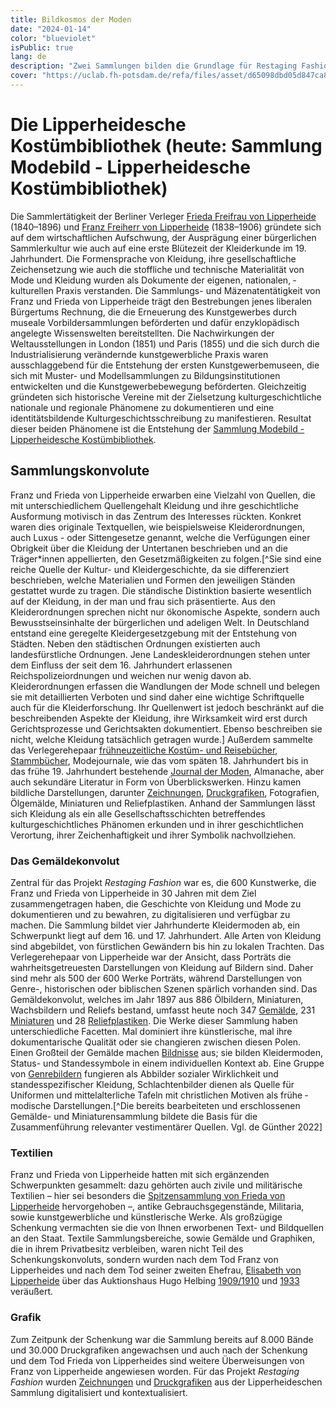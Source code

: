 ```yaml
---
title: Bildkosmos der Moden 
date: "2024-01-14"
color: "blueviolet"
isPublic: true
lang: de
description: "Zwei Sammlungen bilden die Grundlage für Restaging Fashion: die vestimnetäre Quellensammlung des Berliner Sammlerehepaars Franz und Frieda von Lipperheide und die Textilsammlung des Germanischen Nationalmuseums in Nürnberg. Letzere beinflusste Franz und Frieda von Lipperheide darin, ihre im späten 19. Jahrhundert zusammengetragene Sammlung von Gemälden, Miniaturen, Reliefplastiken, Grafik, Handzeichnungen, Buchkunst und Sekundärliteratur in der Lipperheideschen Kostümbibliothek zu verstetigen und der Öffentlichkeit zu Forschungszwecken und als Vorbildersammlung zur Verfügung zu stellen."
cover: "https://uclab.fh-potsdam.de/refa/files/asset/d65098dbd05d847ca8bfd01b04677c3d4dcdedf7.png"
---
```

# Die Lipperheidesche Kostümbibliothek (heute: Sammlung Modebild - Lipperheidesche Kostümbibliothek)
Die Sammlertätigkeit der Berliner Verleger [Frieda Freifrau von Lipperheide](item/18762) (1840–1896) und [Franz Freiherr von Lipperheide](item/9364) (1838–1906) gründete sich auf dem wirtschaftlichen Aufschwung, der Ausprägung einer bürgerlichen Sammlerkultur wie auch auf eine erste Blütezeit der Kleiderkunde im 19. Jahrhundert. Die Formensprache von Kleidung, ihre gesellschaftliche Zeichensetzung wie auch die stoffliche und technische ­Materialität von Mode und Kleidung wurden als Dokumente der eigenen, nationalen, ­kulturellen Praxis verstanden. Die Sammlungs- und Mäzenatentätigkeit von Franz und Frieda von Lipperheide trägt den Bestrebungen jenes ­liberalen Bürgertums Rechnung, die die Erneuerung des Kunstgewerbes durch museale Vorbildersammlungen be­förderten und dafür enzyklopädisch angelegte Wissenswelten bereitstellten.
Die Nachwirkungen der Weltausstellungen in London (1851) und Paris (1855) und die sich durch die Industrialisierung verändernde kunstgewerbliche Praxis waren ausschlaggebend für die Entstehung der ersten Kunstgewerbemuseen, die sich mit Muster- und Modellsammlungen zu Bildungsinstitutionen entwickelten und die Kunstgewerbebewegung beförderten. Gleichzeitig gründeten sich historische Vereine mit der Zielsetzung kulturgeschichtliche nationale und regionale Phänomene zu dokumentieren und eine identitätsbildende Kulturgeschichtsschreibung zu manifestieren.
Resultat dieser beiden Phänomene ist die Entstehung der [Sammlung Modebild - Lipperheidesche Kostümbibliothek](https://www.smb.museum/museen-einrichtungen/kunstbibliothek/sammeln-forschen/ueber-die-sammlungen/sammlung-modebild-lipperheidesche-kostuembibliothek/).

## Sammlungskonvolute
Franz und Frieda von Lipperheide erwarben eine Vielzahl von Quellen, die mit unterschiedlichem Quellengehalt Kleidung und ihre geschichtliche Ausformung motivisch in das Zentrum des Interesses rückten. Konkret waren dies originale Textquellen, wie beispielsweise Kleiderordnungen, auch Luxus - oder Sittengesetze genannt, welche die Verfügungen einer Obrigkeit über die Kleidung der Untertanen beschrieben und an die Träger*innen appellierten, den Gesetzmäßigkeiten zu folgen.[^Sie sind eine reiche Quelle der Kultur- und Kleidergeschichte, da sie differenziert beschrieben, welche Materialien und Formen den jeweiligen Ständen gestattet wurde zu tragen. Die ständische Distinktion basierte wesentlich auf der Kleidung, in der man und frau sich präsentierte. Aus den Kleiderordnungen sprechen nicht nur ökonomische Aspekte, sondern auch Bewusstseinsinhalte der bürgerlichen und adeligen Welt. In Deutschland entstand eine geregelte Kleidergesetzgebung mit der Entstehung von Städten. Neben den städtischen Ordnungen existierten auch landesfürstliche Ordnungen. Jene Landeskleiderordnungen stehen unter dem Einfluss der seit dem 16. Jahrhundert erlassenen Reichspolizeiordnungen und weichen nur wenig davon ab. Kleiderordnungen erfassen die Wandlungen der Mode schnell und belegen sie mit detaillierten Verboten und sind daher eine wichtige Schriftquelle auch für die Kleiderforschung. Ihr Quellenwert ist jedoch beschränkt auf die beschreibenden Aspekte der Kleidung, ihre Wirksamkeit wird erst durch Gerichtsprozesse und Gerichtsakten dokumentiert. Ebenso beschreiben sie nicht, welche Kleidung tatsächlich getragen wurde.] Außerdem sammelte das Verlegerehepaar [frühneuzeitliche Kostüm- und Reisebücher](set/45213), [Stammbücher](item/41434), Modejournale, wie das vom späten 18. Jahrhundert bis in das frühe 19. Jahrhundert bestehende [Journal der Moden](item/41998), Almanache, aber auch sekundäre Literatur in Form von Überblickswerken. Hinzu kamen bildliche Darstellungen, darunter [Zeichnungen](item/25341), [Druckgrafiken](item/25340), Fotografien, Ölgemälde, Miniaturen und Reliefplastiken. 
Anhand der Sammlungen lässt sich Kleidung als ein alle Gesellschaftsschichten betreffendes kulturgeschichtliches Phänomen erkunden und in ihrer geschichtlichen Verortung, ihrer Zeichen­haftigkeit und ihrer Symbolik nachvollziehen.

### Das Gemäldekonvolut
Zentral für das Projekt *Restaging Fashion* war es, die 600 Kunstwerke, die Franz und Frieda von Lipperheide in 30 Jahren mit dem Ziel zusammengetragen haben, die Geschichte von Kleidung und Mode zu dokumentieren und zu bewahren, zu digitalisieren und verfügbar zu machen. Die Sammlung bildet vier Jahrhunderte Kleidermoden ab, ein Schwerpunkt liegt auf dem 16. und 17. Jahrhundert. Alle Arten von Kleidung sind abgebildet, von fürstlichen Gewändern bis hin zu lokalen Trachten. Das Verlegerehepaar von Lipperheide war der Ansicht, dass Porträts die wahrheitsgetreuesten Darstellungen von Kleidung auf Bildern sind. Daher sind mehr als 500 der 600 Werke Porträts, während Darstellungen von Genre-, historischen oder biblischen Szenen spärlich vorhanden sind.
Das Gemäldekonvolut, welches im Jahr 1897 aus 886 Ölbildern, Miniaturen, Wachsbildern und Reliefs bestand, umfasst heute noch 347 [Gemälde](item/9660), 231 [Miniaturen](item/25343) und 28 [Reliefplastiken](item/9661). Die Werke dieser Sammlung haben unterschiedliche Facetten. Mal dominiert ihre künstlerische, mal ihre dokumentarische Qualität oder sie changieren zwischen diesen Polen. Einen Großteil der Gemälde machen [Bildnisse](item/9668) aus; sie bilden Kleidermoden, Status- und Standessymbole in einem individuellen Kontext ab. Eine Gruppe von [Genrebildern](item/9670) fungieren als Abbilder sozialer Wirklichkeit und standesspezifischer Kleidung, Schlachtenbilder dienen als Quelle für Uniformen und mittelalterliche Tafeln mit christlichen Motiven als frühe ­modische Darstellungen.[^Die bereits bearbeiteten und erschlossenen Gemälde- und Miniaturensammlung bildete die Basis für die Zusammenführung relevanter vestimentärer Quellen. Vgl. de Günther 2022]

### Textilien
Franz und Frieda von Lipperheide hatten mit sich ergänzenden Schwerpunkten gesammelt: dazu gehörten auch zivile und militärische Textilien – hier sei besonders die [Spitzensammlung von Frieda von Lipperheide](https://doi.org/10.11588/diglit.20517) hervorgehoben –, antike Gebrauchsgegenstände, Militaria, sowie kunstgewerbliche und künstlerische Werke. Als großzügige Schenkung vermachten sie die von Ihnen erworbenen Text- und Bildquellen an den Staat. Textile Sammlungsbereiche, sowie  Gemälde und Graphiken, die in ihrem Privatbesitz verbleiben, waren nicht Teil des Schenkungskonvoluts, sondern wurden nach dem Tod Franz von Lipperheides und nach dem Tod seiner zweiten Ehefrau, [Elisabeth von Lipperheide](https://d-nb.info/gnd/133653951) über das Auktionshaus Hugo Helbing [1909/1910](item/7802) und [1933](item/6115) veräußert.

### Grafik
Zum Zeitpunk der Schenkung war die Sammlung bereits auf 8.000 Bände und 30.000 Druckgrafiken angewachsen und auch nach der Schenkung und dem Tod Frieda von Lipperheides sind weitere Überweisungen von Franz von Lipperheide angewiesen worden. Für das Projekt *Restaging Fashion* wurden [Zeichnungen](item/25341) und [Druckgrafiken](item/25340) aus der Lipperheideschen Sammlung digitalisiert und kontextualisiert.
